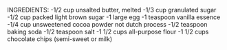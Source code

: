 INGREDIENTS:
-1/2 cup unsalted butter, melted
-1/3 cup granulated sugar
-1/2 cup packed light brown sugar
-1 large egg
-1 teaspoon vanilla essence
-1/4 cup unsweetened cocoa powder not dutch process
-1/2 teaspoon baking soda
-1/2 teaspoon salt
-1 1/2 cups all-purpose flour
-1 1/2 cups chocolate chips (semi-sweet or milk)